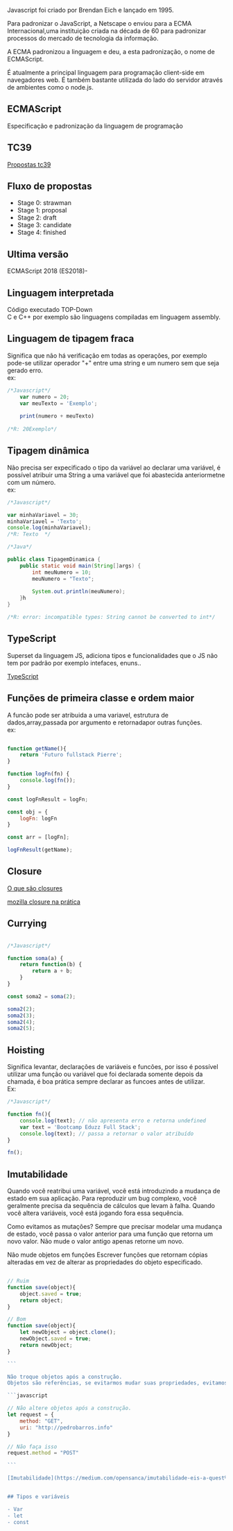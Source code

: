 Javascript foi criado por Brendan Eich e lançado em 1995.

Para padronizar o JavaScript, a Netscape o enviou para a ECMA Internacional,uma instituição criada na década de 60 para padronizar processos do mercado de tecnologia da informação.

A ECMA padronizou a linguagem e deu, a esta padronização, o nome de ECMAScript.

É atualmente a principal linguagem para programação client-side em navegadores web. É também bastante utilizada do lado do servidor através de ambientes como o node.js.


## ECMAScript
Especificação e padronização da linguagem de programação

## TC39

[Propostas tc39](https://github.com/tc39/proposals)

## Fluxo de propostas
- Stage 0: strawman
- Stage 1: proposal
- Stage 2: draft
- Stage 3: candidate
- Stage 4: finished

## Ultima versão

ECMAScript 2018 (ES2018)-

## Linguagem interpretada

Código executado TOP-Down  
C e C++ por exemplo são linguagens compiladas em linguagem assembly.

## Linguagem de tipagem fraca

Significa que não há verificação em todas as operações, por exemplo pode-se utilizar operador "+" entre uma string e um numero sem que seja gerado erro.  
ex:  
```javascript
/*Javascript*/  
    var numero = 20;
    var meuTexto = 'Exemplo';
    
    print(numero + meuTexto)
    
/*R: 20Exemplo*/  
```
## Tipagem dinâmica
Não precisa ser expecificado o tipo da variável ao declarar uma variável, é possível atribuir uma String a uma variável que foi abastecida anteriormetne com um número.  
ex:

```javascript  
/*Javascript*/  

var minhaVariavel = 30;    
minhaVariavel = 'Texto';  
console.log(minhaVariavel);
/*R: Texto  */
```

  
```java
/*Java*/  

public class TipagemDinamica {
	public static void main(String[]args) {
		int meuNumero = 10;
		meuNumero = "Texto";
		
		System.out.println(meuNumero);
	}h
}

/*R: error: incompatible types: String cannot be converted to int*/  
```
## TypeScript
Superset da linguagem JS, adiciona tipos e funcionalidades que o JS não tem por padrão por exemplo intefaces, enuns..  

[TypeScript](https://www.typescriptlang.org/play)

## Funções de primeira classe e ordem maior

A funcão pode ser atribuida a uma variavel, estrutura de dados,array,passada por argumento e retornadapor outras funções.  
ex:  

```javascript  

function getName(){
	return 'Futuro fullstack Pierre';
}

function logFn(fn) {
	console.log(fn());
}

const logFnResult = logFn;

const obj = {
	logFn: logFn
}

const arr = [logFn];

logFnResult(getName);

```

## Closure

[O que são closures](https://medium.com/@stephanowallace/javascript-mas-afinal-o-que-s%C3%A3o-closures-4d67863ca9fc)  

[mozilla closure na prática](https://developer.mozilla.org/pt-BR/docs/Web/JavaScript/Closures#closures_na_pr%C3%A1tica)  

## Currying

```javascript

/*Javascript*/  

function soma(a) {
	return function(b) {
		return a + b;
	}
}

const soma2 = soma(2);

soma2(2);
soma2(3);
soma2(4);
soma2(5);

```

## Hoisting

Significa levantar, declarações de variáveis e funcões, por isso é possível utilizar uma função ou variável que foi declarada somente depois da chamada, é boa prática sempre declarar as funcoes antes de utilizar.  
Ex:  

```javascript
/*Javascript*/  

function fn(){
	console.log(text); // não apresenta erro e retorna undefined
	var text = 'Bootcamp Eduzz Full Stack';
	console.log(text); // passa a retornar o valor atribuído
}

fn();

```
  
## Imutabilidade  

Quando você reatribui uma variável, você está introduzindo a mudança de estado em sua aplicação. Para reproduzir um bug complexo, você geralmente precisa da sequência de cálculos que levam à falha. Quando você altera variáveis, você está jogando fora essa sequência.

Como evitamos as mutações?
Sempre que precisar modelar uma mudança de estado, você passa o valor anterior para uma função que retorna um novo valor. Não mude o valor antigo apenas retorne um novo.

Não mude objetos em funções
Escrever funções que retornam cópias alteradas em vez de alterar as propriedades do objeto especificado.

````javascript

// Ruim
function save(object){
    object.saved = true;
    return object;
}

// Bom
function save(object){
    let newObject = object.clone();
    newObject.saved = true;
    return newObject;
}

```

Não troque objetos após a construção.
Objetos são referências, se evitarmos mudar suas propriedades, evitamos situações de estados pouco claros. Também o nosso código finalizado será mais simples de entender e mais fácil de testar.

```javascript

// Não altere objetos após a construção.
let request = {
    method: "GET",
    uri: "http://pedrobarros.info"
}

// Não faça isso
request.method = "POST"

```

[Imutabilidade](https://medium.com/opensanca/imutabilidade-eis-a-quest%C3%A3o-507fde8c6686)   


## Tipos e variáveis

- Var   
- let   
- const   

